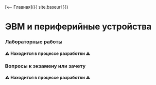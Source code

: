 [⟵ Главная]({{ site.baseurl }})

# **ЭВМ и периферийные устройства**

### **Лабораторные работы**
#### ⚠️ **Находится в процессе разработки** ⚠️

### **Вопросы к экзамену или зачету**
#### ⚠️ **Находится в процессе разработки** ⚠️
